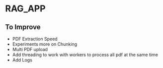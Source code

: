# RAG_APP

## To Improve
- PDF Extraction Speed
- Experiments more on Chunking
- Multi PDF upload
- Add threading to work with workers to process all pdf at the same time
- Add Logs
